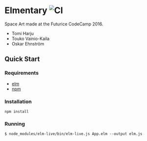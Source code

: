 # Elmentary ![CI](https://travis-ci.org/harjuto/elmentary.svg)

Space Art made at the Futurice CodeCamp 2016.

* Tomi Harju
* Touko Vainio-Kaila
* Oskar Ehnström

## Quick Start

### Requirements

* [elm](http://elm-lang.org/)
* [npm](https://nodejs.org/en/)

### Installation
```
npm install
```

### Running
```
$ node_modules/elm-live/bin/elm-live.js App.elm --output elm.js
```
